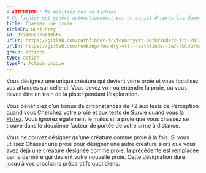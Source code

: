 ```yaml
---
# ATTENTION : Ne modifiez pas ce fichier
# Ce fichier est généré automatiquement par un script d'après les données du module Foundry VTT officiel et de sa traduction
title: Chasser une proie
titleEn: Hunt Prey
id: JYi4MnsdFu618hPm
urlFr: https://gitlab.com/pathfinder-fr/foundryvtt-pathfinder2-fr/-/blob/master/data/classes/JYi4MnsdFu618hPm.htm
urlEn: https://gitlab.com/hooking/foundry-vtt---pathfinder-2e/-/blob/master/packs/data/classes.db/hunt-prey.json
group: actions
type: action
typeFr: Action Unique
---
```

Vous désignez une unique créature qui devient votre proie et vous focalisez vos attaques sur celle‑ci. Vous devez voir ou entendre la proie, ou vous devez être en train de la pister pendant l’exploration.

Vous bénéficiez d’un bonus de circonstances de +2 aux tests de Perception quand vous Cherchez votre proie et aux tests de Survie quand vous la [Pistez](pister.md). Vous ignorez également le malus si la proie que vous chassez se trouve dans le deuxième facteur de portée de votre arme à distance.

Vous ne pouvez désigner qu’une créature comme proie à la fois. Si vous utilisez Chasser une proie pour désigner une autre créature alors que vous avez déjà une créature désignée comme proie, la précédente est remplacée par la dernière qui devient votre nouvelle proie. Cette désignation dure jusqu’à vos prochains préparatifs quotidiens.


